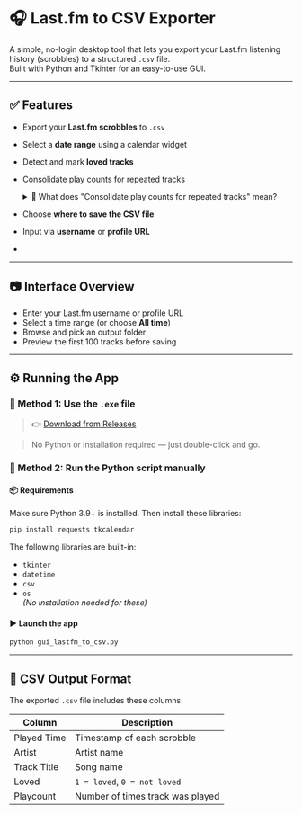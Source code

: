 # 🎧 Last.fm to CSV Exporter

A simple, no-login desktop tool that lets you export your Last.fm listening history (scrobbles) to a structured `.csv` file.  
Built with Python and Tkinter for an easy-to-use GUI.

---

## ✅ Features

- Export your **Last.fm scrobbles** to `.csv`
- Select a **date range** using a calendar widget
- Detect and mark **loved tracks**
- Consolidate play counts for repeated tracks
      <details>
      <summary>🤔 What does "Consolidate play counts for repeated tracks" mean?</summary>

    When a track is played multiple times during the selected date range,  
    the app groups all those plays into **one row** in the CSV.
    
    - ✅ `Playcount` shows **how many times** you played the same track
    - 🕒 `Played Time` reflects the **most recent play**
    - ❤️ `Loved` is set to 1 if **any** of the plays were loved

    This keeps your data **clean and compact**, without duplicates.
    
    </details>

- Choose **where to save the CSV file**
- Input via **username** or **profile URL**
- 

---

## 📷 Interface Overview

- Enter your Last.fm username or profile URL
- Select a time range (or choose **All time**)
- Browse and pick an output folder
- Preview the first 100 tracks before saving

---

## ⚙️ Running the App

### 🚀 Method 1: Use the `.exe` file

> 👉 [Download from Releases](https://github.com/BadHumanX/LastFM-to-CSV/releases/tag/new)
 
> No Python or installation required — just double-click and go.

### 🧪 Method 2: Run the Python script manually

#### 📦 Requirements

Make sure Python 3.9+ is installed. Then install these libraries:

```bash
pip install requests tkcalendar
```

The following libraries are built-in:
- `tkinter`
- `datetime`
- `csv`
- `os`  
*(No installation needed for these)*

#### ▶️ Launch the app

```bash
python gui_lastfm_to_csv.py
```

---

## 📂 CSV Output Format

The exported `.csv` file includes these columns:

| Column       | Description                      |
|--------------|----------------------------------|
| Played Time  | Timestamp of each scrobble       |
| Artist       | Artist name                      |
| Track Title  | Song name                        |
| Loved        | `1 = loved`, `0 = not loved`     |
| Playcount    | Number of times track was played |
